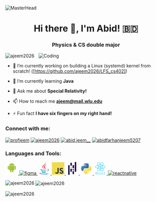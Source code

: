 ![MasterHead](https://d2r55xnwy6nx47.cloudfront.net/uploads/2020/07/Qubits_2880x1220_Lede_HPA.gif)

<h1 align="center">Hi there 👋, I'm Abid! 🇧🇩 </h1>
<h3 align="center"> Physics & CS double major </h3>

<img align="right" alt="Coding" width="400" src="https://user-images.githubusercontent.com/69011963/137184767-79a13ec7-1bb3-4341-a6da-3a149c9c159a.gif">

<p align="left"> <img src="https://komarev.com/ghpvc/?username=ajeem2026&label=Profile%20views&color=0e75b6&style=flat" alt="ajeem2026" /> </p>

- 🔭 I’m currently working on building a Linux (systemd) kernel from scratch! ([https://github.com/ajeem2026/LFS_cs402])

- 🌱 I’m currently learning **Java**

- 💬 Ask me about **Special Relativity!**

- 📫 How to reach me **ajeem@mail.wlu.edu**

- ⚡ Fun fact **I have six fingers on my right hand!**

<h3 align="left">Connect with me:</h3>
<p align="left">
<a href="https://linkedin.com/in/profjeem" target="blank"><img align="center" src="https://raw.githubusercontent.com/rahuldkjain/github-profile-readme-generator/master/src/images/icons/Social/linked-in-alt.svg" alt="profjeem" height="30" width="40" /></a>
<a href="https://fb.com/ajeem2026" target="blank"><img align="center" src="https://raw.githubusercontent.com/rahuldkjain/github-profile-readme-generator/master/src/images/icons/Social/facebook.svg" alt="ajeem2026" height="30" width="40" /></a>
<a href="https://instagram.com/abid.jeem__" target="blank"><img align="center" src="https://raw.githubusercontent.com/rahuldkjain/github-profile-readme-generator/master/src/images/icons/Social/instagram.svg" alt="abid.jeem__" height="30" width="40" /></a>
<a href="https://www.youtube.com/c/abidfarhanjeem5207" target="blank"><img align="center" src="https://raw.githubusercontent.com/rahuldkjain/github-profile-readme-generator/master/src/images/icons/Social/youtube.svg" alt="abidfarhanjeem5207" height="30" width="40" /></a>
</p>

<h3 align="left">Languages and Tools:</h3>
<p align="left"> <a href="https://developer.android.com" target="_blank" rel="noreferrer"> <img src="https://raw.githubusercontent.com/devicons/devicon/master/icons/android/android-original-wordmark.svg" alt="android" width="40" height="40"/> </a> <a href="https://www.figma.com/" target="_blank" rel="noreferrer"> <img src="https://www.vectorlogo.zone/logos/figma/figma-icon.svg" alt="figma" width="40" height="40"/> </a> <a href="https://www.java.com" target="_blank" rel="noreferrer"> <img src="https://raw.githubusercontent.com/devicons/devicon/master/icons/java/java-original.svg" alt="java" width="40" height="40"/> </a> <a href="https://developer.mozilla.org/en-US/docs/Web/JavaScript" target="_blank" rel="noreferrer"> <img src="https://raw.githubusercontent.com/devicons/devicon/master/icons/javascript/javascript-original.svg" alt="javascript" width="40" height="40"/> </a> <a href="https://pandas.pydata.org/" target="_blank" rel="noreferrer"> <img src="https://raw.githubusercontent.com/devicons/devicon/2ae2a900d2f041da66e950e4d48052658d850630/icons/pandas/pandas-original.svg" alt="pandas" width="40" height="40"/> </a> <a href="https://www.python.org" target="_blank" rel="noreferrer"> <img src="https://raw.githubusercontent.com/devicons/devicon/master/icons/python/python-original.svg" alt="python" width="40" height="40"/> </a> <a href="https://reactjs.org/" target="_blank" rel="noreferrer"> <img src="https://raw.githubusercontent.com/devicons/devicon/master/icons/react/react-original-wordmark.svg" alt="react" width="40" height="40"/> </a> <a href="https://reactnative.dev/" target="_blank" rel="noreferrer"> <img src="https://reactnative.dev/img/header_logo.svg" alt="reactnative" width="40" height="40"/> </a> </p>

<p><img align="left" src="https://github-readme-stats.vercel.app/api/top-langs?username=ajeem2026&show_icons=true&locale=en&layout=compact" alt="ajeem2026" /></p>

<p>&nbsp;<img align="center" src="https://github-readme-stats.vercel.app/api?username=ajeem2026&show_icons=true&locale=en" alt="ajeem2026" /></p>

<p><img align="center" src="https://github-readme-streak-stats.herokuapp.com/?user=ajeem2026&" alt="ajeem2026" /></p>

